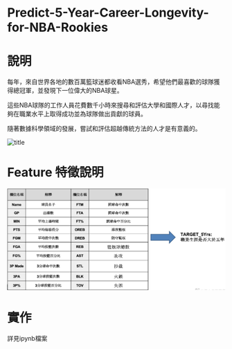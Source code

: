 # Predict-5-Year-Career-Longevity-for-NBA-Rookies

# 說明
每年，來自世界各地的數百萬籃球迷都收看NBA選秀，希望他們最喜歡的球隊獲得總冠軍，並發現下一位偉大的NBA球星。

這些NBA球隊的工作人員花費數千小時來搜尋和評估大學和國際人才，以尋找能夠在職業水平上取得成功並為球隊做出貢獻的球員。

隨著數據科學領域的發展，嘗試和評估超越傳統方法的人才是有意義的。

![title](https://cdn.vox-cdn.com/thumbor/M_D1N-lON5o4JJei_VGt_c4yUyo=/0x0:3000x2000/2570x1446/filters:focal(1299x164:1779x644):format(webp)/cdn.vox-cdn.com/uploads/chorus_image/image/62805531/rookie_comps1.0.jpg)

# Feature 特徵說明
![title](feature.png)

# 實作
詳見ipynb檔案


